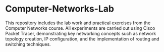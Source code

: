# Computer-Networks-Lab
This repository includes the lab work and practical exercises from the Computer Networks course. All experiments are carried out using Cisco Packet Tracer, demonstrating key networking concepts such as network topology creation, IP configuration, and the implementation of routing and switching techniques.
